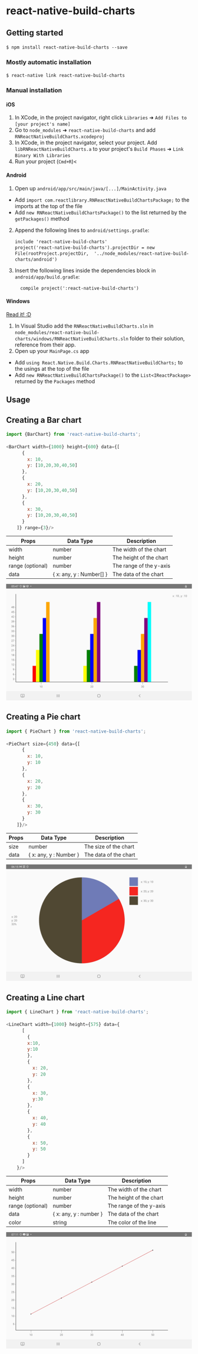 
# react-native-build-charts

## Getting started

`$ npm install react-native-build-charts --save`

### Mostly automatic installation

`$ react-native link react-native-build-charts`

### Manual installation


#### iOS

1. In XCode, in the project navigator, right click `Libraries` ➜ `Add Files to [your project's name]`
2. Go to `node_modules` ➜ `react-native-build-charts` and add `RNReactNativeBuildCharts.xcodeproj`
3. In XCode, in the project navigator, select your project. Add `libRNReactNativeBuildCharts.a` to your project's `Build Phases` ➜ `Link Binary With Libraries`
4. Run your project (`Cmd+R`)<

#### Android

1. Open up `android/app/src/main/java/[...]/MainActivity.java`
  - Add `import com.reactlibrary.RNReactNativeBuildChartsPackage;` to the imports at the top of the file
  - Add `new RNReactNativeBuildChartsPackage()` to the list returned by the `getPackages()` method
2. Append the following lines to `android/settings.gradle`:
  	```
  	include 'react-native-build-charts'
  	project('react-native-build-charts').projectDir = new File(rootProject.projectDir, 	'../node_modules/react-native-build-charts/android')
  	```
3. Insert the following lines inside the dependencies block in `android/app/build.gradle`:
  	```
      compile project(':react-native-build-charts')
  	```

#### Windows
[Read it! :D](https://github.com/ReactWindows/react-native)

1. In Visual Studio add the `RNReactNativeBuildCharts.sln` in `node_modules/react-native-build-charts/windows/RNReactNativeBuildCharts.sln` folder to their solution, reference from their app.
2. Open up your `MainPage.cs` app
  - Add `using React.Native.Build.Charts.RNReactNativeBuildCharts;` to the usings at the top of the file
  - Add `new RNReactNativeBuildChartsPackage()` to the `List<IReactPackage>` returned by the `Packages` method


## Usage

## Creating a Bar chart
```javascript
import {BarChart} from 'react-native-build-charts';

<BarChart width={1000} height={600} data={[
      {
        x: 10,
        y: [10,20,30,40,50]
      },
      {
        x: 20,
        y: [10,20,30,40,50]
      },
      {
        x: 30,
        y: [10,20,30,40,50]
      }
    ]} range={3}/>
```

| Props | Data Type | Description |
| ------ | -----    |  - |
|   width     | number      |  The width of the chart             |
|   height     | number       | The height of the chart           |
|    range (optional)    | number   | The range of the y-axis |
| data | { x: any, y : Number[] }   | The data of the chart |


![alt text](BarChart.jpg "Bar chart")


## Creating a Pie chart

```javascript
import { PieChart } from 'react-native-build-charts';

<PieChart size={450} data={[
      {
        x: 10,
        y: 10
      },
      {
        x: 20, 
        y: 20
      },
      {
        x: 30,
        y: 30
      }
    ]}/>
```

| Props | Data Type | Description |
| ------ | -----    |  - |
|   size     | number      |  The size of the chart             |
| data | { x: any, y : Number }   | The data of the chart |

![alt text](PieChart.jpg "Pie chart")

## Creating a Line chart

```javascript
import { LineChart } from 'react-native-build-charts';

<LineChart width={1000} height={575} data={
      [
        {
        x:10,
        y:10
        },
        {
          x: 20,
          y: 20
        },
        {
          x: 30,
          y:30
        },
        {
          x: 40,
          y: 40
        },
        {
          x: 50,
          y: 50
        }
      ]
    }/>
```

| Props | Data Type | Description |
| ------ | -----    |  - |
|   width     | number      |  The width of the chart             |
|   height     | number       | The height of the chart           |
|    range (optional)    | number   | The range of the y-axis |
| data | { x: any, y : number }   | The data of the chart |
| color | string| The color of the line |

![alt text](LineChart.jpg "Line chart")